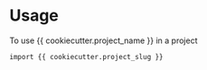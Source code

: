 # Usage

To use {{ cookiecutter.project_name }} in a project

```
import {{ cookiecutter.project_slug }}
```
